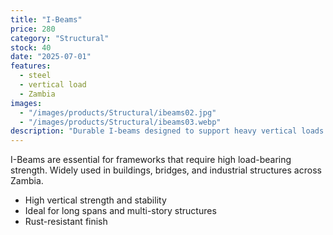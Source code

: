 ```yaml
---
title: "I-Beams"
price: 280
category: "Structural"
stock: 40
date: "2025-07-01"
features:
  - steel
  - vertical load
  - Zambia
images:
  - "/images/products/Structural/ibeams02.jpg"
  - "/images/products/Structural/ibeams03.webp"
description: "Durable I-beams designed to support heavy vertical loads in structural frameworks and bridges."
---
```


I-Beams are essential for frameworks that require high load-bearing strength. Widely used in buildings, bridges, and industrial structures across Zambia.

- High vertical strength and stability
- Ideal for long spans and multi-story structures
- Rust-resistant finish
